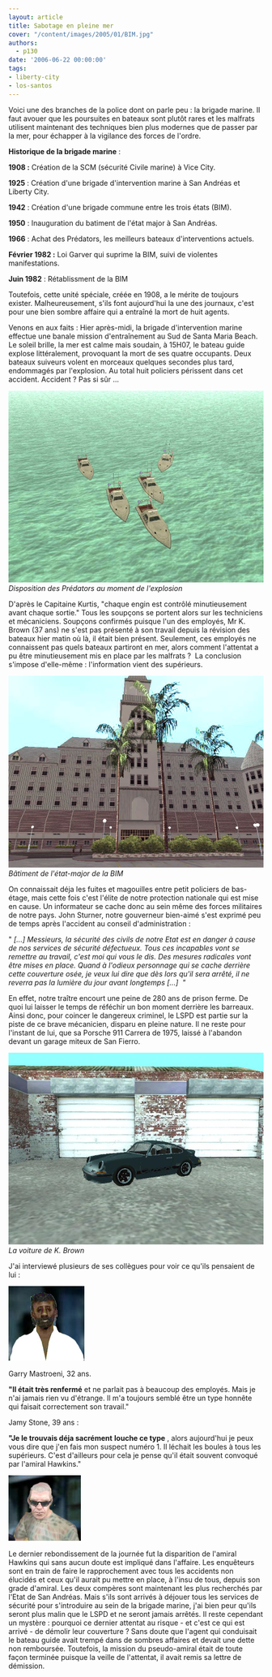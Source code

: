 ```yaml
---
layout: article
title: Sabotage en pleine mer
cover: "/content/images/2005/01/BIM.jpg"
authors:
  - p130
date: '2006-06-22 00:00:00'
tags:
- liberty-city
- los-santos
---
```


Voici une des branches de la police dont on parle peu :&nbsp;la brigade marine. Il faut avouer que les poursuites en bateaux sont plutôt rares et les malfrats utilisent maintenant des techniques bien plus modernes que de passer par la mer, pour échapper à la vigilance des forces de l'ordre.

**Historique de la brigade marine** :

**1908 :** Création de la SCM (sécurité Civile marine) à Vice City.

**1925** : Création d'une brigade d'intervention marine à San Andréas et Liberty City.

**1942** : Création d'une brigade commune entre les trois états (BIM).

**1950** : Inauguration du batiment de l'état major à San Andréas.

**1966** : Achat des Prédators, les meilleurs bateaux d'interventions actuels.

**Février 1982 :** Loi Garver qui suprime la BIM, suivi de violentes manifestations.

**Juin 1982** : Rétablissment de la BIM

Toutefois, cette unité spéciale, créée en 1908, a le mérite de toujours exister. Malheureusement, s'ils font aujourd'hui la une des journaux, c'est pour une bien sombre affaire qui a entraîné la mort de huit agents.

Venons en aux faits : Hier après-midi, la brigade d'intervention marine effectue une banale mission d'entraînement au Sud de&nbsp;Santa Maria Beach.&nbsp; Le soleil brille, la mer est calme mais soudain, à 15H07, le bateau guide explose littéralement, provoquant la mort de ses quatre occupants. Deux bateaux suiveurs volent en morceaux quelques secondes plus tard, endommagés par l'explosion. Au total huit policiers périssent dans cet accident. Accident ? Pas si sûr ...

![Disposition des Prédators au moment de l'explosion](/content/images/2005/01/BIM.jpg)
_Disposition des Prédators au moment de l'explosion_

D'après le Capitaine Kurtis, "chaque engin est contrôlé minutieusement avant chaque sortie." Tous les soupçons se portent alors sur les techniciens et mécaniciens. Soupçons confirmés puisque l'un des employés, Mr K. Brown (37 ans) ne s'est pas présenté à son travail depuis la révision des bateaux hier matin où là, il était bien présent. Seulement, ces employés ne connaissent&nbsp;pas quels&nbsp;bateaux partiront en mer, alors comment l'attentat a pu être minutieusement mis en place par les malfrats ?&nbsp; La conclusion s'impose d'elle-même : l'information vient des supérieurs.

![](/content/images/2005/01/Etatmajor_BIM.jpg)
_Bâtiment de l'état-major de la BIM_

On connaissait déja les fuites et magouilles entre petit policiers de bas-étage, mais cette fois c'est l'élite de notre protection nationale qui est mise en cause. Un informateur se cache donc au sein même des forces militaires de notre pays. John Sturner, notre gouverneur bien-aimé s'est exprimé peu de temps après l'accident au conseil d'administration :

" _[...] Messieurs, la sécurité des civils de notre Etat est en danger à cause de nos services de sécurité défectueux. Tous ces incapables vont se remettre au travail, c'est moi qui vous le dis. Des mesures radicales vont être mises en place. Quand à l'odieux personnage qui se cache derrière cette couverture osée, je veux lui dire que dès lors qu'il sera arrêté, il ne reverra pas la lumière du jour avant longtemps [...]&nbsp; "_

En effet, notre traître encourt une peine de 280 ans de&nbsp;prison ferme.&nbsp;De quoi lui laisser le temps de réféchir un bon moment derrière les barreaux. Ainsi donc, pour coincer le dangereux criminel, le LSPD est partie sur la piste de ce brave mécanicien, disparu en pleine nature. Il ne reste pour l'instant de lui, que sa Porsche 911 Carrera de 1975, laissé à l'abandon devant un garage miteux de San Fierro.

![](/content/images/2005/01/PorsheBrown.jpg)
_La voiture de K. Brown_

J'ai interviewé plusieurs de ses collègues pour&nbsp;voir ce qu'ils pensaient de lui :

![](/content/images/2005/01/suspect2.jpg)

Garry Mastroeni, 32 ans.

**"Il était très renfermé** et ne parlait pas à beaucoup des employés. Mais je n'ai jamais rien vu d'étrange. Il m'a toujours semblé être un type honnête qui faisait correctement son travail."

Jamy Stone, 39 ans :

**"Je le trouvais déja sacrément**  **louche ce type** , alors aujourd'hui je peux vous dire que j'en fais mon suspect numéro 1. Il léchait les boules à tous les supérieurs. C'est d'ailleurs pour cela je pense qu'il était souvent convoqué par l'amiral Hawkins."

![](/content/images/2005/01/suspect1.jpg)

Le dernier rebondissement de la journée fut la disparition de l'amiral Hawkins qui sans aucun doute est impliqué dans l'affaire. Les enquêteurs sont en train de faire le rapprochement&nbsp;avec tous les accidents non élucidés et ceux qu'il aurait pu mettre en place, à l'insu de tous, depuis son grade d'amiral. Les deux compères sont maintenant les plus recherchés par l'Etat de San Andréas. Mais s'ils sont arrivés à déjouer tous les services de sécurité pour s'introduire au sein de la brigade marine, j'ai bien peur qu'ils seront plus malin que le LSPD et ne seront jamais arrêtés. Il reste cependant un mystère : pourquoi ce dernier attentat au risque - et c'est ce qui est arrivé - de démolir leur couverture ? Sans doute que l'agent qui conduisait le bateau guide avait trempé dans de sombres affaires et devait une dette non remboursée. Toutefois, la mission du pseudo-amiral était de toute façon terminée puisque la veille de l'attentat, il avait remis sa lettre de démission.